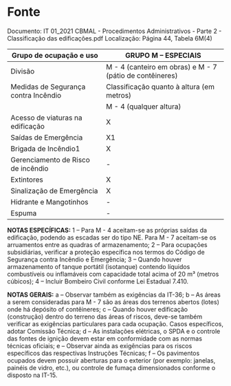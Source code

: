 # Fonte
Documento: IT 01_2021 CBMAL - Procedimentos Administrativos - Parte 2 - Classificação das edificações.pdf
Localização: Página 44, Tabela 6M(4)

| Grupo de ocupação e uso | GRUPO M – ESPECIAIS |
|---|---|
| Divisão | M - 4 (canteiro em obras) e M - 7 (pátio de contêineres) |
| Medidas de Segurança contra Incêndio | Classificação quanto à altura (em metros) |
|  | M - 4 (qualquer altura) | M - 7 (térreo – áreas externas)2 |
| Acesso de viaturas na edificação | X | X |
| Saídas de Emergência | X1 | X1 |
| Brigada de Incêndio1 | X | X |
| Gerenciamento de Risco de incêndio | - | X |
| Extintores | X | X |
| Sinalização de Emergência | X | X |
| Hidrante e Mangotinhos | - | X |
| Espuma | - | X3 |

**NOTAS ESPECÍFICAS:**
1 – Para M - 4 aceitam-se as próprias saídas da edificação, podendo as escadas ser do tipo NE. Para M - 7 aceitam-se os arruamentos entre as quadras of armazenamento;
2 – Para ocupações subsidiárias, verificar a proteção específica nos termos do Código de Segurança contra Incêndio e Emergência;
3 – Quando houver armazenamento of tanque portátil (isotanque) contendo líquidos combustíveis ou inflamáveis com capacidade total acima of 20 m³ (metros cúbicos);
4 – Incluir Bombeiro Civil conforme Lei Estadual 7.410.

**NOTAS GERAIS:**
a – Observar também as exigências da IT-36;
b – As áreas a serem consideradas para M - 7 são as áreas dos terrenos abertos (lotes) onde há depósito of contêineres;
c – Quando houver edificação (construção) dentro do terreno das áreas of riscos, deve-se também verificar as exigências particulares para cada ocupação. Casos específicos, adotar Comissão Técnica;
d – As instalações elétricas, o SPDA e o controle das fontes de ignição devem estar em conformidade com as normas técnicas oficiais;
e – Observar ainda as exigências para os riscos específicos das respectivas Instruções Técnicas;
f – Os pavimentos ocupados devem possuir aberturas para o exterior (por exemplo: janelas, painéis de vidro, etc.), ou controle de fumaça dimensionados conforme o disposto na IT-15.